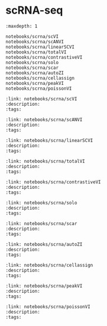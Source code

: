 # scRNA-seq

```{toctree}
:maxdepth: 1

notebooks/scrna/scVI
notebooks/scrna/scANVI
notebooks/scrna/linearSCVI
notebooks/scrna/totalVI
notebooks/scrna/contrastiveVI
notebooks/scrna/solo
notebooks/scrna/scar
notebooks/scrna/autoZI
notebooks/scrna/cellassign
notebooks/scrna/peakVI
notebooks/scrna/poissonVI
```

<!-- Below we use a custom directive to create tutorial cards.
     If a new tutorial is added, a card directive for it should
     be added below. Tutorial cards are used to create the filterable
     list on the main tutorials page -->

```{tutorialcard}
:link: notebooks/scrna/scVI
:description:
:tags:
```

```{tutorialcard}
:link: notebooks/scrna/scANVI
:description:
:tags:
```

```{tutorialcard}
:link: notebooks/scrna/linearSCVI
:description:
:tags:
```

```{tutorialcard}
:link: notebooks/scrna/totalVI
:description:
:tags:
```

```{tutorialcard}
:link: notebooks/scrna/contrastiveVI
:description:
:tags:
```

```{tutorialcard}
:link: notebooks/scrna/solo
:description:
:tags:
```

```{tutorialcard}
:link: notebooks/scrna/scar
:description:
:tags:
```

```{tutorialcard}
:link: notebooks/scrna/autoZI
:description:
:tags:
```

```{tutorialcard}
:link: notebooks/scrna/cellassign
:description:
:tags:
```

```{tutorialcard}
:link: notebooks/scrna/peakVI
:description:
:tags:
```

```{tutorialcard}
:link: notebooks/scrna/poissonVI
:description:
:tags:
```
